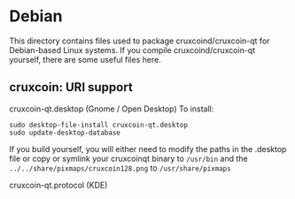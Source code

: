 
Debian
====================
This directory contains files used to package cruxcoind/cruxcoin-qt
for Debian-based Linux systems. If you compile cruxcoind/cruxcoin-qt yourself, there are some useful files here.

## cruxcoin: URI support ##


cruxcoin-qt.desktop  (Gnome / Open Desktop)
To install:

	sudo desktop-file-install cruxcoin-qt.desktop
	sudo update-desktop-database

If you build yourself, you will either need to modify the paths in
the .desktop file or copy or symlink your cruxcoinqt binary to `/usr/bin`
and the `../../share/pixmaps/cruxcoin128.png` to `/usr/share/pixmaps`

cruxcoin-qt.protocol (KDE)

